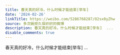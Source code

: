 ```yaml
---
title: 春天真的好冷，什么时候才能结束[举车]
date: '2024-02-26'
linkTitle: https://weibo.com/5286768287/O2sx0yZhw
source: 多次婉拒久保织织的微博
description: 春天真的好冷，什么时候才能结束[举车]  ...
disable_comments: true
---
```

春天真的好冷，什么时候才能结束[举车]  ...